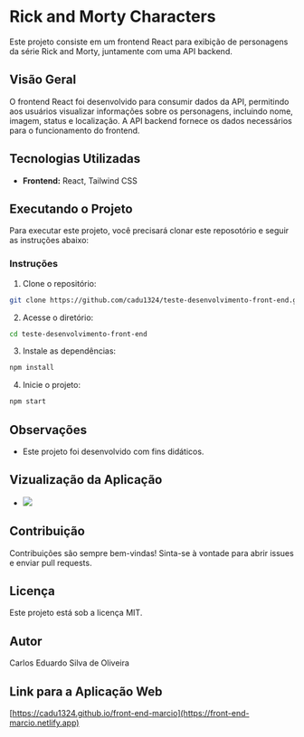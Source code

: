 # Rick and Morty Characters

Este projeto consiste em um frontend React para exibição de personagens da série Rick and Morty, juntamente com uma API backend.

## Visão Geral

O frontend React foi desenvolvido para consumir dados da API, permitindo aos usuários visualizar informações sobre os personagens, incluindo nome, imagem, status e localização. A API backend fornece os dados necessários para o funcionamento do frontend.

## Tecnologias Utilizadas

- **Frontend:** React, Tailwind CSS

## Executando o Projeto

Para executar este projeto, você precisará clonar este reposotório e seguir as instruções abaixo:

### Instruções

1. Clone o repositório:

```bash
git clone https://github.com/cadu1324/teste-desenvolvimento-front-end.git
```

2. Acesse o diretório:

```bash
cd teste-desenvolvimento-front-end
```

3. Instale as dependências:

```bash
npm install
```

4. Inicie o projeto:

```bash
npm start
```

## Observações

- Este projeto foi desenvolvido com fins didáticos.

## Vizualização da Aplicação

- <img src="/gif_projeto_marcio.gif">

## Contribuição

Contribuições são sempre bem-vindas! Sinta-se à vontade para abrir issues e enviar pull requests.

## Licença

Este projeto está sob a licença MIT.

## Autor

Carlos Eduardo Silva de Oliveira 

## Link para a Aplicação Web

[https://cadu1324.github.io/front-end-marcio](https://front-end-marcio.netlify.app)

